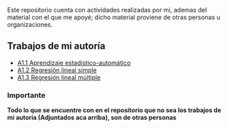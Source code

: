 Este repositorio cuenta con actividades realizadas por mi, ademas del material con el que me apoyé; dicho material proviene de otras personas u organizaciones.

## Trabajos de mi autoría

* [A1.1 Aprendizaje estadístico-automático](Aprendizaje_estadistico_automatico.html)
* [A1.2 Regresión lineal simple](Regresión_lineal_simple.html)
* [A1.3 Regresión lineal múltiple](/A1.3%20Regresión%20lineal%20múltiple/Regresion_lineal_multiple.html)

### Importante

**Todo lo que se encuentre con en el repositorio que no sea los trabajos de mi autoría (Adjuntados aca arriba), son de otras personas**
